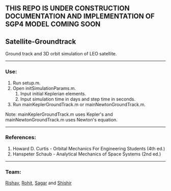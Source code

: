 ## THIS REPO IS UNDER CONSTRUCTION DOCUMENTATION AND IMPLEMENTATION OF SGP4 MODEL COMING SOON ##

## Satellite-Groundtrack ## 
Ground track and 3D orbit simulation of LEO satellite.
- - - -

### Use:
1. Run setup.m.
2. Open initSimulationParams.m.
    1. Input initial Keplerian elements.
    2. Input simulation time in days and step time in seconds.
3. Run mainKeplerGroundTrack.m or mainNewtonGroundTrack.m.

Note: mainKeplerGroundTrack.m uses Kepler's and mainNewtonGroundTrack.m uses Newton's equation.
- - - -

### References:
1.  Howard D. Curtis - Orbital Mechanics For Engineering Students (4th ed.)
2.  Hanspeter Schaub - Analytical Mechanics of Space Systems (2nd ed.)
- - - -

### Team:
[Rishav](https://github.com/risherlock), [Rohit](https://www.github.com/RohitY2J), [Sagar](https://github.com/sagar-01000010) and [Shishir](https://github.com/Shishir441)
